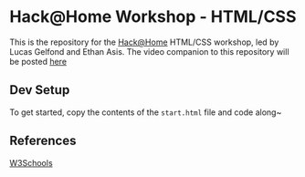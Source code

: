 # Hack@Home Workshop - HTML/CSS

This is the repository for the [Hack@Home](http://hackathome.org/) HTML/CSS workshop, led by Lucas Gelfond and Ethan Asis. The video companion to this repository will be posted [here](https://github.com/FullStackAtBrownTeam/Workshops-HTML-CSS/blob/master)

## Dev Setup

To get started, copy the contents of the `start.html` file and code along~

## References

[W3Schools](https://www.w3schools.com/)
